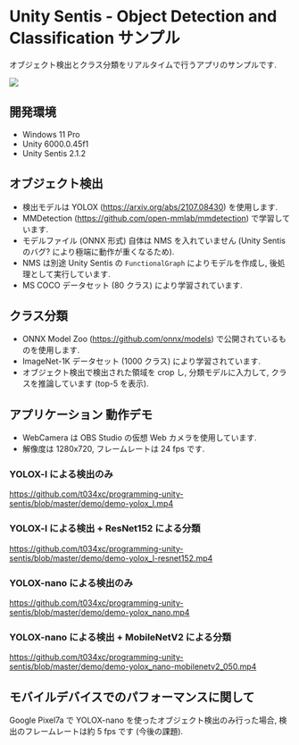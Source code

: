 # Unity Sentis - Object Detection and Classification サンプル

オブジェクト検出とクラス分類をリアルタイムで行うアプリのサンプルです.

![](https://github.com/user-attachments/assets/42e99dca-54b6-4b5a-a3e6-413d7b231b8c)

## 開発環境

- Windows 11 Pro
- Unity 6000.0.45f1
- Unity Sentis 2.1.2

## オブジェクト検出

- 検出モデルは YOLOX (https://arxiv.org/abs/2107.08430) を使用します.
- MMDetection (https://github.com/open-mmlab/mmdetection) で学習しています.
- モデルファイル (ONNX 形式) 自体は NMS を入れていません (Unity Sentis のバグ? により極端に動作が重くなるため).
- NMS は別途 Unity Sentis の `FunctionalGraph` によりモデルを作成し, 後処理として実行しています.
- MS COCO データセット (80 クラス) により学習されています.

## クラス分類

- ONNX Model Zoo (https://github.com/onnx/models) で公開されているものを使用します.
- ImageNet-1K データセット (1000 クラス) により学習されています.
- オブジェクト検出で検出された領域を crop し, 分類モデルに入力して, クラスを推論しています (top-5 を表示).

## アプリケーション 動作デモ

- WebCamera は OBS Studio の仮想 Web カメラを使用しています.
- 解像度は 1280x720, フレームレートは 24 fps です.

### YOLOX-l による検出のみ

https://github.com/t034xc/programming-unity-sentis/blob/master/demo/demo-yolox_l.mp4

### YOLOX-l による検出 + ResNet152 による分類

https://github.com/t034xc/programming-unity-sentis/blob/master/demo/demo-yolox_l-resnet152.mp4

### YOLOX-nano による検出のみ

https://github.com/t034xc/programming-unity-sentis/blob/master/demo/demo-yolox_nano.mp4

### YOLOX-nano による検出 + MobileNetV2 による分類

https://github.com/t034xc/programming-unity-sentis/blob/master/demo/demo-yolox_nano-mobilenetv2_050.mp4

## モバイルデバイスでのパフォーマンスに関して

Google Pixel7a で YOLOX-nano を使ったオブジェクト検出のみ行った場合, 検出のフレームレートは約 5 fps です (今後の課題).
